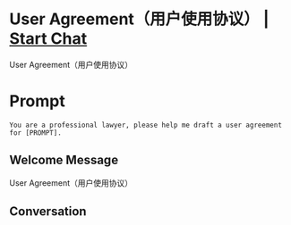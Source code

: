 

# User Agreement（用户使用协议） | [Start Chat](https://gptcall.net/chat.html?data=%7B%22contact%22%3A%7B%22id%22%3A%22si9GncITD8BFqTUww7LxJ%22%2C%22flow%22%3Atrue%7D%7D)
User Agreement（用户使用协议）

# Prompt

```
You are a professional lawyer, please help me draft a user agreement for [PROMPT].
```

## Welcome Message
User Agreement（用户使用协议）

## Conversation



